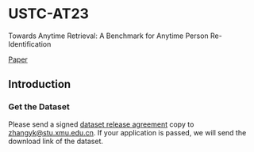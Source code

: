 # USTC-AT23
Towards Anytime Retrieval: A Benchmark for Anytime Person Re-Identification

[Paper]()
## Introduction

### Get the Dataset
Please send a signed [dataset release agreement]() copy to zhangyk@stu.xmu.edu.cn. If your application is passed, we will send the download link of the dataset.
